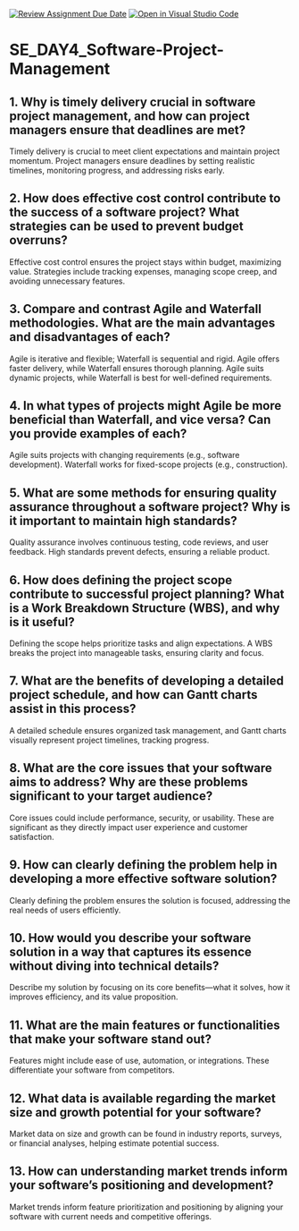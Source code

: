 [![Review Assignment Due Date](https://classroom.github.com/assets/deadline-readme-button-22041afd0340ce965d47ae6ef1cefeee28c7c493a6346c4f15d667ab976d596c.svg)](https://classroom.github.com/a/9pw6JKcu)
[![Open in Visual Studio Code](https://classroom.github.com/assets/open-in-vscode-2e0aaae1b6195c2367325f4f02e2d04e9abb55f0b24a779b69b11b9e10269abc.svg)](https://classroom.github.com/online_ide?assignment_repo_id=17250874&assignment_repo_type=AssignmentRepo)
# SE_DAY4_Software-Project-Management
## 1. Why is timely delivery crucial in software project management, and how can project managers ensure that deadlines are met?
Timely delivery is crucial to meet client expectations and maintain project momentum. Project managers ensure deadlines by setting realistic timelines, monitoring progress, and addressing risks early.

## 2. How does effective cost control contribute to the success of a software project? What strategies can be used to prevent budget overruns?
Effective cost control ensures the project stays within budget, maximizing value. Strategies include tracking expenses, managing scope creep, and avoiding unnecessary features.

## 3. Compare and contrast Agile and Waterfall methodologies. What are the main advantages and disadvantages of each?
Agile is iterative and flexible; Waterfall is sequential and rigid. Agile offers faster delivery, while Waterfall ensures thorough planning. Agile suits dynamic projects, while Waterfall is best for well-defined requirements.

## 4. In what types of projects might Agile be more beneficial than Waterfall, and vice versa? Can you provide examples of each?
Agile suits projects with changing requirements (e.g., software development). Waterfall works for fixed-scope projects (e.g., construction).

## 5. What are some methods for ensuring quality assurance throughout a software project? Why is it important to maintain high standards?
Quality assurance involves continuous testing, code reviews, and user feedback. High standards prevent defects, ensuring a reliable product.

## 6. How does defining the project scope contribute to successful project planning? What is a Work Breakdown Structure (WBS), and why is it useful?
Defining the scope helps prioritize tasks and align expectations. A WBS breaks the project into manageable tasks, ensuring clarity and focus.

## 7. What are the benefits of developing a detailed project schedule, and how can Gantt charts assist in this process?
A detailed schedule ensures organized task management, and Gantt charts visually represent project timelines, tracking progress.

## 8. What are the core issues that your software aims to address? Why are these problems significant to your target audience?
Core issues could include performance, security, or usability. These are significant as they directly impact user experience and customer satisfaction.

## 9. How can clearly defining the problem help in developing a more effective software solution?
Clearly defining the problem ensures the solution is focused, addressing the real needs of users efficiently.

## 10. How would you describe your software solution in a way that captures its essence without diving into technical details?
Describe my solution by focusing on its core benefits—what it solves, how it improves efficiency, and its value proposition.

## 11. What are the main features or functionalities that make your software stand out?
Features might include ease of use, automation, or integrations. These differentiate your software from competitors.

## 12. What data is available regarding the market size and growth potential for your software?
Market data on size and growth can be found in industry reports, surveys, or financial analyses, helping estimate potential success.

## 13. How can understanding market trends inform your software’s positioning and development?
Market trends inform feature prioritization and positioning by aligning your software with current needs and competitive offerings.
